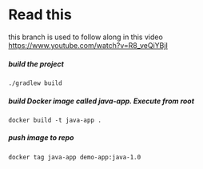 # Read this
this branch is used to follow along in this video https://www.youtube.com/watch?v=R8_veQiYBjI

##### build the project

    ./gradlew build

##### build Docker image called java-app. Execute from root

    docker build -t java-app .
    
##### push image to repo 

    docker tag java-app demo-app:java-1.0
    
